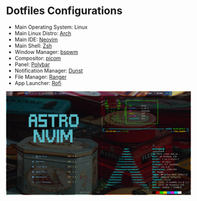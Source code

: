 # Dotfiles Configurations

- Main Operating System: Linux
- Main Linux Distro: [Arch](https://archlinux.org)
- Main IDE: [Neovim](https://github.com/neovim/neovim)
- Main Shell: [Zsh](https://ohmyzsh.com)
- Window Manager: [bspwm](https://github.com/neovim/neovim)
- Compositor: [picom](https://github.com/yshui/picom)
- Panel: [Polybar](https://github.com/polybar/polybar)
- Notification Manager: [Dunst](https://github.com/dunst-project/dunst)
- File Manager: [Ranger](https://github.com/ranger/ranger)
- App Launcher: [Rofi](https://github.com/davatorium/rofi)

!['homepage generated from dotfiles configurations'](./assets/dotfiles.png 'Home Page generated from dotfiles configurations')
